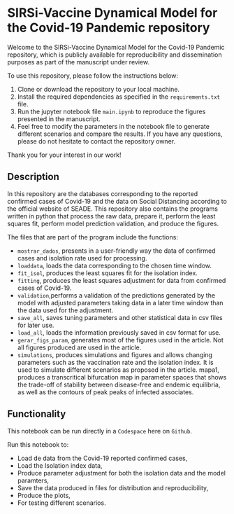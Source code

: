 # SIRSi-Vaccine Dynamical Model for the Covid-19 Pandemic repository

Welcome to the SIRSi-Vaccine Dynamical Model for the Covid-19 Pandemic repository, which is publicly available for reproducibility and dissemination purposes as part of the manuscript under review.

To use this repository, please follow the instructions below:

1. Clone or download the repository to your local machine.
2. Install the required dependencies as specified in the `requirements.txt` file.
3. Run the jupyter notebook file `main.ipynb` to reproduce the figures presented in the manuscript.
4. Feel free to modify the parameters in the notebook file to generate different scenarios and compare the results.
If you have any questions, please do not hesitate to contact the repository owner.

Thank you for your interest in our work!

## Description
In this repository are the databases corresponding to the reported confirmed cases of Covid-19 and the data on Social Distancing according to the official website of SEADE. This repository also contains the programs written in python that process the raw data, prepare it, perform the least squares fit, perform model prediction validation, and produce the figures.

The files that are part of the program include the functions:

* `mostrar_dados`, presents in a user-friendly way the data of confirmed cases and isolation rate used for processing.
* `loaddata`, loads the data corresponding to the chosen time window.
* `fit_isol`, produces the least squares fit for the isolation index.
* `fitting`, produces the least squares adjustment for data from confirmed cases of Covid-19.
* `validation`,performs a validation of the predictions generated by the model with adjusted parameters taking data in a later time window than the data used for the adjustment.
* `save_all`, saves tuning parameters and other statistical data in csv files for later use.
* `load_all`, loads the information previously saved in csv format for use.
* `gerar_figs_param`, generates most of the figures used in the article. Not all figures produced are used in the article.
* `simulations`, produces simulations and figures and allows changing parameters such as the vaccination rate 
 and the isolation index. It is used to simulate different scenarios as proposed in the article.
mapa1, produces a transcritical bifurcation map in parameter spaces that shows the trade-off of stability between disease-free and endemic equilibria, as well as the contours of peak peaks of infected associates.

## Functionality
This notebook can be run directly in a `Codespace` here on `Github`.

Run this notebook to:

* Load de data from the Covid-19 reported confirmed cases,
* Load the Isolation index data,
* Produce parameter adjustment for both the isolation data and the model paramters,
* Save the data produced in files for distribution and reproducibility,
* Produce the plots,
* For testing different scenarios.

